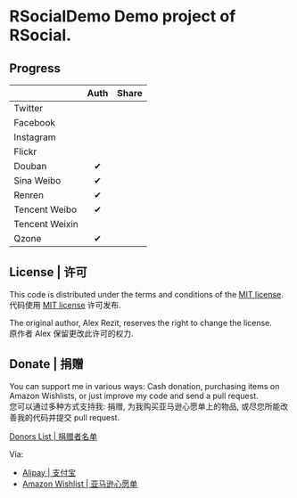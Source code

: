 # RSocialDemo Demo project of RSocial.

## Progress

|                | Auth  | Share |
| -------------- | :---: | :---: |
| Twitter        |       |       |
| Facebook       |       |       |
| Instagram      |       |       |
| Flickr         |       |       |
| Douban         |   ✔   |       |
| Sina Weibo     |   ✔   |       |
| Renren         |   ✔   |       |
| Tencent Weibo  |   ✔   |       |
| Tencent Weixin |       |       |
| Qzone          |   ✔   |       |

## License | 许可

This code is distributed under the terms and conditions of the [MIT license](http://opensource.org/licenses/MIT).  
代码使用 [MIT license](http://opensource.org/licenses/MIT) 许可发布.

The original author, Alex Rezit, reserves the right to change the license.  
原作者 Alex 保留更改此许可的权力.

## Donate | 捐赠

You can support me in various ways: Cash donation, purchasing items on Amazon Wishlists, or just improve my code and send a pull request.  
您可以通过多种方式支持我: 捐赠, 为我购买亚马逊心愿单上的物品, 或尽您所能改善我的代码并提交 pull request.

[Donors List | 捐赠者名单](https://github.com/AlexRezit/RSocialDemo/blob/master/DONORS.md)

Via:
* [Alipay | 支付宝](https://me.alipay.com/alexrezit)
* [Amazon Wishlist | 亚马逊心愿单](http://www.amazon.cn/wishlist/P8YMPIX8QFTN/)


